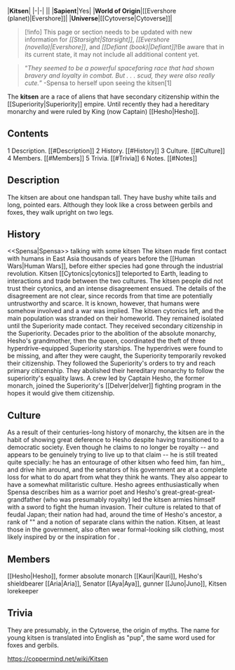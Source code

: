 |**Kitsen**|
|-|-|
||
|**Sapient**|Yes|
|**World of Origin**|[[Evershore (planet)\|Evershore]]|
|**Universe**|[[Cytoverse\|Cytoverse]]|

> [!info] This page or section needs to be updated with new information for *[[Starsight\|Starsight]]*, *[[Evershore (novella)\|Evershore]]*, and *[[Defiant (book)\|Defiant]]*!Be aware that in its current state, it may not include all additional content yet.

>“*They seemed to be a powerful spacefaring race that had shown bravery and loyalty in combat. But . . . scud, they were also really cute.*”
\-Spensa to herself upon seeing the kitsen[1]


The **kitsen** are a race of aliens that have secondary citizenship within the [[Superiority\|Superiority]] empire. Until recently they had a hereditary monarchy and were ruled by King (now Captain) [[Hesho\|Hesho]].

## Contents

1 Description. [[#Description]] 
2 History. [[#History]] 
3 Culture. [[#Culture]] 
4 Members. [[#Members]] 
5 Trivia. [[#Trivia]] 
6 Notes. [[#Notes]] 


## Description
The kitsen are about one handspan tall. They have bushy white tails and long, pointed ears. Although they look like a cross between gerbils and foxes, they walk upright on two legs.

## History
  <<Spensa\|Spensa>> talking with some kitsen
The kitsen made first contact with humans in East Asia thousands of years before the [[Human Wars\|Human Wars]], before either species had gone through the industrial revolution. Kitsen [[Cytonics\|cytonics]] teleported to Earth, leading to interactions and trade between the two cultures. The kitsen people did not trust their cytonics, and an intense disagreement ensued. The details of the disagreement are not clear, since records from that time are potentially untrustworthy and scarce. It is known, however, that humans were somehow involved and a war was implied. The kitsen cytonics left, and the main population was stranded on their homeworld.
They remained isolated until the Superiority made contact. They received secondary citizenship in the Superiority. Decades prior to the abolition of the absolute monarchy, Hesho's grandmother, then the queen, coordinated the theft of three hyperdrive-equipped Superiority starships. The hyperdrives were found to be missing, and after they were caught, the Superiority temporarily revoked their citizenship. They followed the Superiority's orders to try and reach primary citizenship. They abolished their hereditary monarchy to follow the superiority's equality laws. A crew led by Captain Hesho, the former monarch, joined the Superiority's [[Delver\|delver]] fighting program in the hopes it would give them citizenship.

## Culture
As a result of their centuries-long history of monarchy, the kitsen are in the habit of showing great deference to Hesho despite having transitioned to a democratic society. Even though he claims to no longer be royalty -- and appears to be genuinely trying to live up to that claim -- he is still treated quite specially: he has an entourage of other kitsen who feed him, fan him,, and drive him around, and the senators of his government are at a complete loss for what to do apart from what they think he wants.
They also appear to have a somewhat militaristic culture. Hesho agrees enthusiastically when Spensa describes him as a warrior poet and Hesho's great-great-great-grandfather (who was presumably royalty) led the kitsen armies himself with a sword to fight the human invasion. Their culture is related to that of feudal Japan; their nation had had, around the time of Hesho's ancestor, a rank of "" and a notion of separate clans within the nation. Kitsen, at least those in the government, also often wear formal-looking silk clothing, most likely inspired by or the inspiration for .

## Members
[[Hesho\|Hesho]], former absolute monarch
[[Kauri\|Kauri]], Hesho's shieldbearer
[[Aria\|Aria]], Senator
[[Aya\|Aya]], gunner
[[Juno\|Juno]], Kitsen lorekeeper
## Trivia
They are presumably, in the Cytoverse, the origin of  myths.
The name for young kitsen is translated into English as "pup", the same word used for foxes and gerbils.


https://coppermind.net/wiki/Kitsen